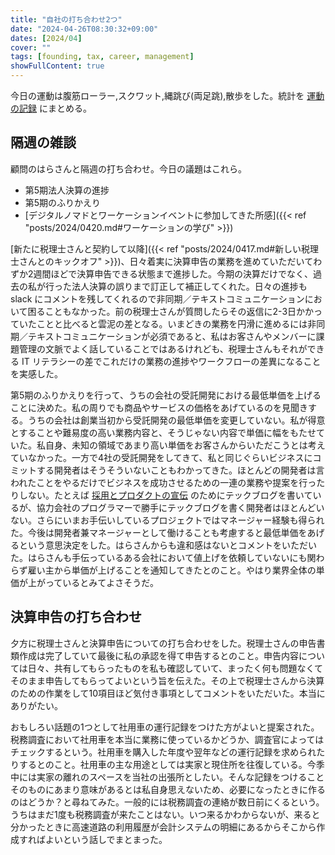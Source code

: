 ```yaml
---
title: "自社の打ち合わせ2つ"
date: "2024-04-26T08:30:32+09:00"
dates: [2024/04]
cover: ""
tags: [founding, tax, career, management]
showFullContent: true
---
```


今日の運動は腹筋ローラー,スクワット,縄跳び(両足跳),散歩をした。統計を [運動の記録](https://docs.google.com/spreadsheets/d/1bg85QtM-LciUgey8I79uI7vW2PEwsP6TVdeIRVkACBg/edit?usp=sharing) にまとめる。

## 隔週の雑談

顧問のはらさんと隔週の打ち合わせ。今日の議題はこれら。

* 第5期法人決算の進捗
* 第5期のふりかえり
* [デジタルノマドとワーケーションイベントに参加してきた所感]({{< ref "posts/2024/0420.md#ワーケーションの学び" >}})

[新たに税理士さんと契約して以降]({{< ref "posts/2024/0417.md#新しい税理士さんとのキックオフ" >}})、日々着実に決算申告の業務を進めていただいてわずか2週間ほどで決算申告できる状態まで進捗した。今期の決算だけでなく、過去の私が行った法人決算の誤りまで訂正して補正してくれた。日々の進捗も slack にコメントを残してくれるので非同期／テキストコミュニケーションにおいて困ることもなかった。前の税理士さんが質問したらその返信に2-3日かかっていたことと比べると雲泥の差となる。いまどきの業務を円滑に進めるには非同期／テキストコミュニケーションが必須であると、私はお客さんやメンバーに課題管理の文脈でよく話していることではあるけれども、税理士さんもそれができる IT リテラシーの差でこれだけの業務の進捗やワークフローの差異になることを実感した。

第5期のふりかえりを行って、うちの会社の受託開発における最低単価を上げることに決めた。私の周りでも商品やサービスの価格をあげているのを見聞きする。うちの会社は創業当初から受託開発の最低単価を変更していない。私が得意とすることや難易度の高い業務内容と、そうじゃない内容で単価に幅をもたせていた。私自身、未知の領域であまり高い単価をお客さんからいただこうとは考えていなかった。一方で4社の受託開発をしてきて、私と同じぐらいビジネスにコミットする開発者はそうそういないこともわかってきた。ほとんどの開発者は言われたことをやるだけでビジネスを成功させるための一連の業務や提案を行ったりしない。たとえば [採用とプロダクトの宣伝](https://blog.osstech.co.jp/author/%E6%A3%AE%E6%9C%AC-%E5%93%B2%E4%B9%9F/) のためにテックブログを書いているが、協力会社のプログラマーで勝手にテックブログを書く開発者はほとんどいない。さらにいまお手伝いしているプロジェクトではマネージャー経験も得られた。今後は開発者兼マネージャーとして働けることも考慮すると最低単価をあげるという意思決定をした。はらさんからも違和感はないとコメントをいただいた。はらさんも手伝っているある会社において値上げを依頼していないにも関わらず雇い主から単価が上げることを通知してきたとのこと。やはり業界全体の単価が上がっているとみてよさそうだ。

## 決算申告の打ち合わせ

夕方に税理士さんと決算申告についての打ち合わせをした。税理士さんの申告書類作成は完了していて最後に私の承認を得て申告するとのこと。申告内容については日々、共有してもらったものを私も確認していて、まったく何も問題なくてそのまま申告してもらってよいという旨を伝えた。その上で税理士さんから決算のための作業をして10項目ほど気付き事項としてコメントをいただいた。本当にありがたい。

おもしろい話題の1つとして社用車の運行記録をつけた方がよいと提案された。税務調査において社用車を本当に業務に使っているかどうか、調査官によってはチェックするという。社用車を購入した年度や翌年などの運行記録を求められたりするとのこと。社用車の主な用途としては実家と現住所を往復している。今季中には実家の離れのスペースを当社の出張所としたい。そんな記録をつけることそのものにあまり意味があるとは私自身思えないため、必要になったときに作るのはどうか？と尋ねてみた。一般的には税務調査の連絡が数日前にくるという。うちはまだ1度も税務調査が来たことはない。いつ来るかわからないが、来ると分かったときに高速道路の利用履歴が会計システムの明細にあるからそこから作成すればよいという話しでまとまった。
